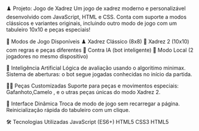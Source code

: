♟️ Projeto: Jogo de Xadrez 
Um jogo de xadrez moderno e personalizável desenvolvido com JavaScript, HTML e CSS. Conta com suporte a modos clássicos e variantes originais, incluindo outro modo de jogo  com um tabuleiro 10x10 e peças especiais!

🧩 Modos de Jogo Disponíveis
♟️ Xadrez Clássico (8x8)
🧬 Xadrez 2 (10x10) com regras e peças diferentes
🤖 Contra IA (bot inteligente)
👥 Modo Local (2 jogadores no mesmo dispositivo)

🧠 Inteligência Artificial
Lógica de avaliação usando o algoritimo minimax.
Sistema de aberturas: o bot segue jogadas conhecidas no início da partida.

🧙‍♂️ Peças Customizadas
Suporte para peças e movimentos especiais:
Gafanhoto,Camelo , e o utras peças únicas do modo Xadrez 2.

🔄 Interface Dinâmica
Troca de modo de jogo sem recarregar a página.
Reinicialização rápida do tabuleiro com um clique.

🛠️ Tecnologias Utilizadas
JavaScript (ES6+)
HTML5
CSS3
HTML5

